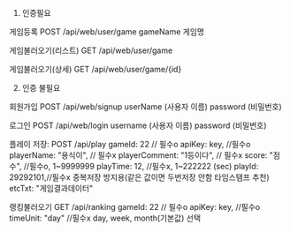 1. 인증필요

게임등록 
POST /api/web/user/game
gameName 게임명

게임불러오기(리스트)
GET /api/web/user/game

게임불러오기(상세) 
GET /api/web/user/game/{id}


2. 인증 불필요

회원가입 
POST /api/web/signup
    userName (사용자 이름)
    password (비밀번호)

로그인 
POST /api/web/login
    username (사용자 이름)
    password (비밀번호)


플레이 저장: POST /api/play
    gameId: 22 // 필수o
    apiKey: key, //필수o 
    playerName: "용식이", // 필수x
    playerComment: "1등이다", // 필수x
    score: "점수", //필수o, 1~9999999
    playTime: 12, //필수x, 1~222222 (sec) 
    playId:  29292101,//필수x 중복저장 방지용(같은 값이면 두번저장 안함 타임스탬프 추천)
    etcTxt: "게임결과데이터"

랭킹불러오기 GET /api/ranking
    gameId: 22 // 필수o
    apiKey: key, //필수o 
    timeUnit: "day" //필수x  day, week, month(기본값) 선택